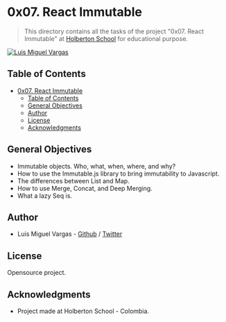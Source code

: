 # 0x07. React Immutable

> This directory contains all the tasks of the project "0x07. React Immutable" at [Holberton School](https://www.holbertonschool.com 'Holberton School.') for educational purpose.

[![Luis Miguel Vargas](https://img.shields.io/twitter/url?style=social&url=https%3A%2F%2Ftwitter.com%2Fluismvargasg1)](https://twitter.com/luismvargasg1)

## Table of Contents

- [0x07. React Immutable](#0x07-react-immutable)
  - [Table of Contents](#table-of-contents)
  - [General Objectives](#general-objectives)
  - [Author](#author)
  - [License](#license)
  - [Acknowledgments](#acknowledgments)

## General Objectives

- Immutable objects. Who, what, when, where, and why?
- How to use the Immutable.js library to bring immutability to Javascript.
- The differences between List and Map.
- How to use Merge, Concat, and Deep Merging.
- What a lazy Seq is.

## Author

- Luis Miguel Vargas - [Github](https://github.com/luismvargasg) / [Twitter](https://twitter.com/luismvargasg1)

## License

Opensource project.

## Acknowledgments

- Project made at Holberton School - Colombia.
